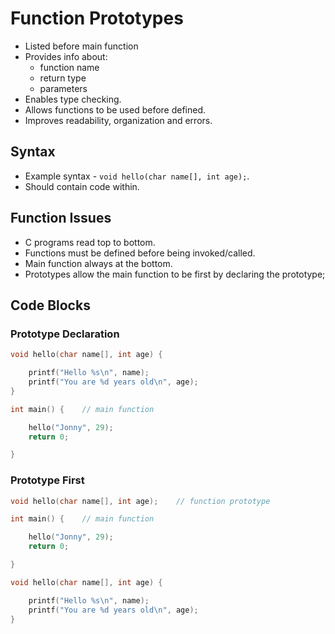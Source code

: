 # Function Prototypes

- Listed before main function
- Provides info about:
	- function name
	- return type
	- parameters
- Enables type checking.
- Allows functions to be used before defined.
- Improves readability, organization and errors.
## Syntax

- Example syntax - `void hello(char name[], int age);`.
- Should contain code within.
## Function Issues

- C programs read top to bottom.
- Functions must be defined before being invoked/called.
- Main function always at the bottom.
- Prototypes allow the main function to be first by declaring the prototype;
## Code Blocks

### Prototype Declaration

```c
void hello(char name[], int age) {

    printf("Hello %s\n", name);
    printf("You are %d years old\n", age);
}

int main() {    // main function

    hello("Jonny", 29);
    return 0;

}
```
### Prototype First

```c
void hello(char name[], int age);    // function prototype

int main() {    // main function

    hello("Jonny", 29);
    return 0;

}

void hello(char name[], int age) {

    printf("Hello %s\n", name);
    printf("You are %d years old\n", age);
}
```
